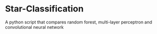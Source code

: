 # Star-Classification
A python script that compares random forest, multi-layer perceptron and convolutional neural network
